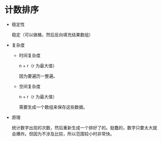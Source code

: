 计数排序
===

+ 稳定性

    稳定（可以做桶，然后反向填充结果数组）

+ 复杂度

    - 时间复杂度

        n + r（r 为最大值）

        因为要遍历一整遍。

    - 空间复杂度

        n + r（r 为最大值）

        需要生成一个数组来保存这些数据。

+ 原理

    统计数字出现的次数，然后重新生成一个排好了的。挺蠢的，数字只要太大就会爆炸。但因为不涉及比较，所以范围较小时非常快。
